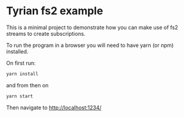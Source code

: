 # Tyrian fs2 example

This is a minimal project to demonstrate how you can make use of fs2 streams to create subscriptions.

To run the program in a browser you will need to have yarn (or npm) installed.

On first run:

```sh
yarn install
```

and from then on

```sh
yarn start
```

Then navigate to [http://localhost:1234/](http://localhost:1234/)
